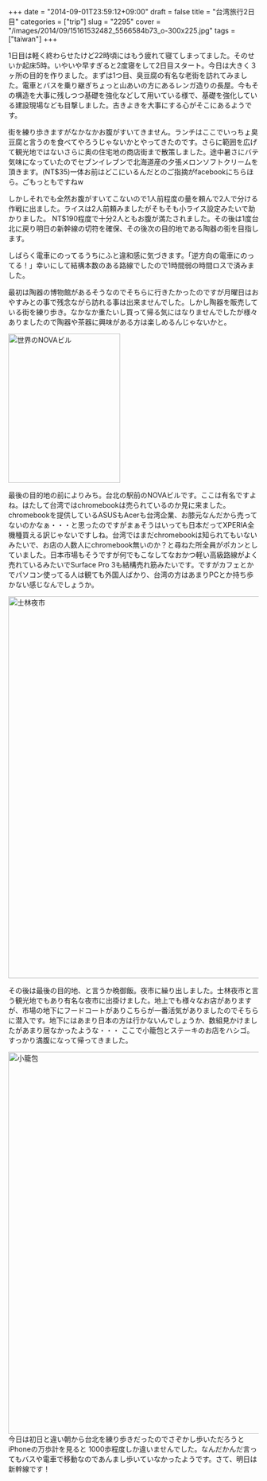 +++
date = "2014-09-01T23:59:12+09:00"
draft = false
title = "台湾旅行2日目"
categories = ["trip"]
slug = "2295"
cover = "/images/2014/09/15161532482_5566584b73_o-300x225.jpg"
tags = ["taiwan"]
+++

1日目は軽く終わらせたけど22時頃にはもう疲れて寝てしまってました。そのせいか起床5時。いやいや早すぎると2度寝をして2日目スタート。今日は大きく３ヶ所の目的を作りました。まずは1つ目、臭豆腐の有名な老街を訪れてみました。電車とバスを乗り継ぎちょっと山あいの方にあるレンガ造りの長屋。今もその構造を大事に残しつつ基礎を強化などして用いている様で、基礎を強化している建設現場なども目撃しました。古きよきを大事にする心がそこにあるようです。

街を練り歩きますがなかなかお腹がすいてきません。ランチはここでいっちょ臭豆腐と言うのを食べてやろうじゃないかとやってきたのです。さらに範囲を広げて観光地ではないさらに奥の住宅地の商店街まで散策しました。途中暑さにバテ気味になっていたのでセブンイレブンで北海道産の夕張メロンソフトクリームを頂きます。(NT$35)一体お前はどこにいるんだとのご指摘がfacebookにちらほら。ごもっともですねw

しかしそれでも全然お腹がすいてこないので1人前程度の量を頼んで2人で分ける作戦に出ました。ライスは2人前頼みましたがそもそも小ライス設定みたいで助かりました。 NT$190程度で十分2人ともお腹が満たされました。その後は1度台北に戻り明日の新幹線の切符を確保、その後次の目的地である陶器の街を目指します。

しばらく電車にのってるうちにふと違和感に気づきます。「逆方向の電車にのってる！」幸いにして結構本数のある路線でしたので1時間弱の時間ロスで済みました。

最初は陶器の博物館があるそうなのでそちらに行きたかったのですが月曜日はおやすみとの事で残念ながら訪れる事は出来ませんでした。しかし陶器を販売している街を練り歩き。なかなか重たいし買って帰る気にはなりませんでしたが様々ありましたので陶器や茶器に興味がある方は楽しめるんじゃないかと。

<a href="/images/2014/09/14975338467_dd346a3af4_o-e1446993384830.jpg"><img src="/images/2014/09/14975338467_dd346a3af4_o-e1446993384830-225x300.jpg" alt="世界のNOVAビル" width="225" height="300" class="alignright size-medium wp-image-2502" /></a>

最後の目的地の前によりみち。台北の駅前のNOVAビルです。ここは有名ですよね。はたして台湾ではchromebookは売られているのか見に来ました。chromebookを提供しているASUSもAcerも台湾企業、お膝元なんだから売ってないのかなぁ・・・と思ったのですがまぁそうはいっても日本だってXPERIA全機種買える訳じゃないですしね。台湾ではまだchromebookは知られてもいないみたいで、お店の人数人にchromebook無いのか？と尋ねた所全員がポカンとしていました。日本市場もそうですが何でもこなしてなおかつ軽い高級路線がよく売れているみたいでSurface Pro 3も結構売れ筋みたいです。ですがカフェとかでパソコン使ってる人は観ても外国人ばかり、台湾の方はあまりPCとか持ち歩かない感じなんでしょうか。

<a href="/images/2014/09/15161532482_5566584b73_o-1.jpg"><img src="/images/2014/09/15161532482_5566584b73_o-1024x768.jpg" alt="士林夜市" width="1024" height="768" class="aligncenter size-large wp-image-2505" /></a>

その後は最後の目的地、と言うか晩御飯。夜市に繰り出しました。士林夜市と言う観光地でもあり有名な夜市に出掛けました。地上でも様々なお店がありますが、市場の地下にフードコートがありこちらが一番活気がありましたのでそちらに潜入です。地下にはあまり日本の方は行かないんでしょうか、数組見かけましたがあまり居なかったような・・・
ここで小籠包とステーキのお店をハシゴ。すっかり満腹になって帰ってきました。

<a href="/images/2014/09/14975341338_5d09547336_o-1.jpg"><img src="/images/2014/09/14975341338_5d09547336_o-1024x768.jpg" alt="小籠包" width="1024" height="768" class="aligncenter size-large wp-image-2503" /></a>
今日は初日と違い朝から台北を練り歩きだったのでさぞかし歩いただろうとiPhoneの万歩計を見ると 1000歩程度しか違いませんでした。なんだかんだ言ってもバスや電車で移動なのであんまし歩いていなかったようです。さて、明日は新幹線です！
